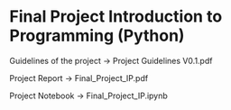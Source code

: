 # Final Project Introduction to Programming (Python)

Guidelines of the project -> Project Guidelines V0.1.pdf

Project Report -> Final_Project_IP.pdf

Project Notebook -> Final_Project_IP.ipynb
